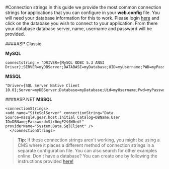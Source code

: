 #Connection strings
In this guide we provide the most common connection strings for applications that you can configure in your **web.config** file. You will need your database information for this to work. Please login [here](https://my.gearhost.com/Databases) and click on the database you wish to connect to your application. From there your database database server, name, username and password will be provided.



####ASP Classic

**MySQL**

    connectstring = "DRIVER={MySQL ODBC 5.3 ANSI Driver};SERVER=myDBServer;DATABASE=myDatabase;UID=myUsername;PWD=myPassword;"

**MSSQL**


    "Driver={SQL Server Native Client 10.0};Server=myDBServer;Database=myDatabase;Uid=myUsername;Pwd=myPassword;"


####ASP.NET
**MSSQL**

    <connectionStrings>
    <add name="SiteSqlServer" connectionString="Data Source=mssql#.gear.host;Initial Catalog=DBName;User ID=DBName;Password=Str0ngP2$$W0rd!" providerName="System.Data.SqlClient" />
      </connectionStrings>



>**Tip:** If these connection strings aren't working, you might be using a CMS where it places a different method of connection strings in a separate configuration file. You can also search for other examples online. Don't have a database? You can create one by following the instructions provided [here!](https://www.gearhost.com/documentation/create-a-database)